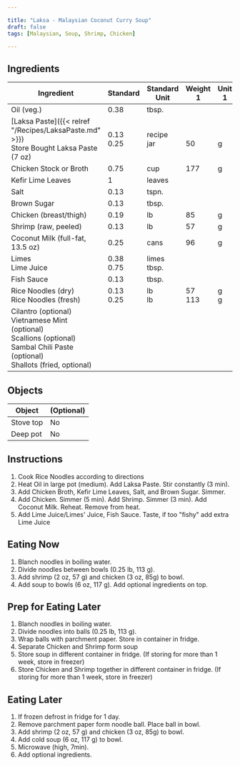 ```yaml
---

title: "Laksa - Malaysian Coconut Curry Soup"
draft: false
tags: [Malaysian, Soup, Shrimp, Chicken]

---
```


## Ingredients

| Ingredient                                                   | Standard       | Standard Unit    | Weight 1    | Unit 1   | Weight 2   | Unit 2     |
| ------------------------------------------------------------ | -------------- | ---------------- | ----------- | -------- | ---------- | ---------- |
| Oil (veg.)                                                   | 0.38           | tbsp.            |             |          |            |            |
| [Laksa Paste]({{< relref "/Recipes/LaksaPaste.md" >}})<br />Store Bought Laksa Paste (7 oz) | 0.13<br />0.25 | recipe<br />jar  | <br />50    | <br />g  | <br />1.75 | <br />oz   |
| Chicken Stock or Broth                                       | 0.75           | cup              | 177         | g        | 6.26       | oz         |
| Kefir Lime Leaves                                            | 1              | leaves           |             |          |            |            |
| Salt                                                         | 0.13           | tspn.            |             |          |            |            |
| Brown Sugar                                                  | 0.13           | tbsp.            |             |          |            |            |
| Chicken (breast/thigh)                                       | 0.19           | lb               | 85          | g        | 3          | oz         |
| Shrimp (raw, peeled)                                         | 0.13           | lb               | 57          | g        | 2          | oz         |
| Coconut Milk (full-fat, 13.5 oz)                             | 0.25           | cans             | 96          | g        | 3.4        | oz         |
| Limes<br />Lime Juice                                        | 0.38<br />0.75 | limes<br />tbsp. |             |          |            |            |
| Fish Sauce                                                   | 0.13           | tbsp.            |             |          |            |            |
| Rice Noodles (dry)<br />Rice Noodles (fresh)                 | 0.13<br />0.25 | lb<br />lb       | 57<br />113 | g<br />g | 2<br />4   | oz<br />oz |
| Cilantro (optional)<br />Vietnamese Mint (optional)<br />Scallions (optional)<br />Sambal Chili Paste (optional)<br />Shallots (fried, optional) |                |                  |             |          |            |            |

## Objects

| Object    | (Optional) |
| --------- | ---------- |
| Stove top | No         |
| Deep pot  | No         |


## Instructions

1. Cook Rice Noodles according to directions
2. Heat Oil in large pot (medium). Add Laksa Paste. Stir constantly (3 min).
3. Add Chicken Broth, Kefir Lime Leaves, Salt, and Brown Sugar. Simmer.
4. Add Chicken. Simmer (5 min). Add Shrimp. Simmer (3 min). Add Coconut Milk. Reheat. Remove from heat.
5. Add Lime Juice/Limes' Juice, Fish Sauce. Taste, if too "fishy" add extra Lime Juice

## Eating Now

1. Blanch noodles in boiling water.
2. Divide noodles between bowls (0.25 lb, 113 g). 
3. Add shrimp (2 oz, 57 g) and chicken (3 oz, 85g) to bowl.
4. Add soup to bowls (6 oz, 117 g). Add optional ingredients on top.

## Prep for Eating Later

1. Blanch noodles in boiling water.
2. Divide noodles into balls (0.25 lb, 113 g).
3. Wrap balls with parchment paper. Store in container in fridge.
4. Separate Chicken and Shrimp form soup
5. Store soup in different container in fridge. (If storing for more than 1 week, store in freezer)
6. Store Chicken and Shrimp together in different container in fridge. (If storing for more than 1 week, store in freezer)

## Eating Later

1. If frozen defrost in fridge for 1 day.
2. Remove parchment paper form noodle ball. Place ball in bowl.
3. Add shrimp (2 oz, 57 g) and chicken (3 oz, 85g) to bowl.
4. Add cold soup (6 oz, 117 g) to bowl.
5. Microwave (high, 7min).
6. Add optional ingredients.
